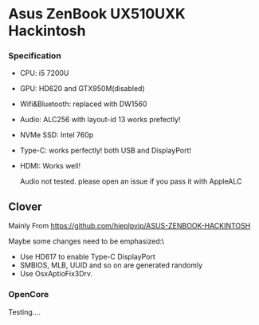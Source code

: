 # Asus ZenBook UX510UXK Hackintosh


### Specification

- CPU: i5 7200U

- GPU: HD620 and GTX950M(disabled)

- Wifi&Bluetooth: replaced with DW1560

- Audio: ALC256 with layout-id 13 works prefectly!

- NVMe SSD: Intel 760p

- Type-C: works perfectly! both USB and DisplayPort!

- HDMI: Works well!

  Audio not tested. please open an issue if you pass it with AppleALC



## Clover

Mainly From https://github.com/hieplpvip/ASUS-ZENBOOK-HACKINTOSH

Maybe some changes need to be emphasized:\

- Use HD617 to enable Type-C DisplayPort
- SMBIOS, MLB, UUID and so on are generated randomly
- Use OsxAptioFix3Drv.



### OpenCore

Testing....

